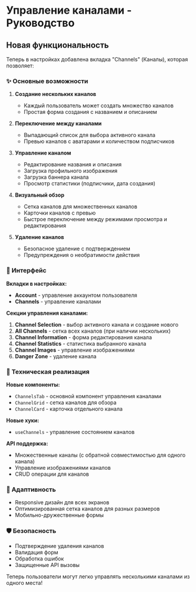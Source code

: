 # Управление каналами - Руководство

## Новая функциональность

Теперь в настройках добавлена вкладка "Channels" (Каналы), которая позволяет:

### ✨ Основные возможности

1. **Создание нескольких каналов**
   - Каждый пользователь может создать множество каналов
   - Простая форма создания с названием и описанием

2. **Переключение между каналами**
   - Выпадающий список для выбора активного канала
   - Превью каналов с аватарами и количеством подписчиков

3. **Управление каналом**
   - Редактирование названия и описания
   - Загрузка профильного изображения
   - Загрузка баннера канала
   - Просмотр статистики (подписчики, дата создания)

4. **Визуальный обзор**
   - Сетка каналов для множественных каналов
   - Карточки каналов с превью
   - Быстрое переключение между режимами просмотра и редактирования

5. **Удаление каналов**
   - Безопасное удаление с подтверждением
   - Предупреждения о необратимости действия

### 🎯 Интерфейс

**Вкладки в настройках:**
- **Account** - управление аккаунтом пользователя
- **Channels** - управление каналами

**Секции управления каналами:**
1. **Channel Selection** - выбор активного канала и создание нового
2. **All Channels** - сетка всех каналов (при наличии нескольких)
3. **Channel Information** - форма редактирования канала
4. **Channel Statistics** - статистика выбранного канала
5. **Channel Images** - управление изображениями
6. **Danger Zone** - удаление канала

### 🔧 Техническая реализация

**Новые компоненты:**
- `ChannelsTab` - основной компонент управления каналами
- `ChannelGrid` - сетка каналов для обзора
- `ChannelCard` - карточка отдельного канала

**Новые хуки:**
- `useChannels` - управление состоянием каналов

**API поддержка:**
- Множественные каналы (с обратной совместимостью для одного канала)
- Управление изображениями каналов
- CRUD операции для каналов

### 📱 Адаптивность

- Responsive дизайн для всех экранов
- Оптимизированная сетка каналов для разных размеров
- Мобильно-дружественные формы

### 🛡️ Безопасность

- Подтверждение удаления каналов
- Валидация форм
- Обработка ошибок
- Защищенные API вызовы

Теперь пользователи могут легко управлять несколькими каналами из одного места!
